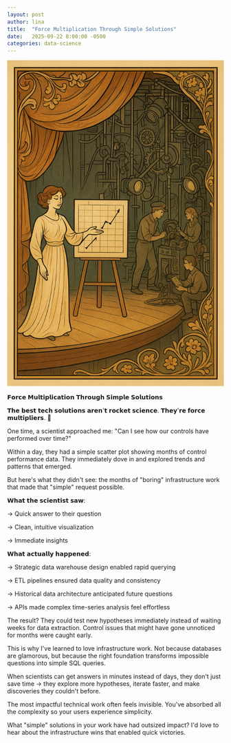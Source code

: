 ```yaml
---
layout: post
author: lina
title:  "Force Multiplication Through Simple Solutions"
date:   2025-09-22 8:00:00 -0500
categories: data-science
---
```


![A whole lotta work goes on in the background to make a theater production look effortless.](/assets/images/posts/2025-09-22-force-multiplication-through-simple-solutions.png)

𝗙𝗼𝗿𝗰𝗲 𝗠𝘂𝗹𝘁𝗶𝗽𝗹𝗶𝗰𝗮𝘁𝗶𝗼𝗻 𝗧𝗵𝗿𝗼𝘂𝗴𝗵 𝗦𝗶𝗺𝗽𝗹𝗲 𝗦𝗼𝗹𝘂𝘁𝗶𝗼𝗻𝘀

𝗧𝗵𝗲 𝗯𝗲𝘀𝘁 𝘁𝗲𝗰𝗵 𝘀𝗼𝗹𝘂𝘁𝗶𝗼𝗻𝘀 𝗮𝗿𝗲𝗻'𝘁 𝗿𝗼𝗰𝗸𝗲𝘁 𝘀𝗰𝗶𝗲𝗻𝗰𝗲. 𝗧𝗵𝗲𝘆'𝗿𝗲 𝗳𝗼𝗿𝗰𝗲 𝗺𝘂𝗹𝘁𝗶𝗽𝗹𝗶𝗲𝗿𝘀. 🚀

One time, a scientist approached me: "Can I see how our controls have performed over time?"

Within a day, they had a simple scatter plot showing months of control performance data. They immediately dove in and explored trends and patterns that emerged.

But here's what they didn't see: the months of "boring" infrastructure work that made that "simple" request possible.

𝗪𝗵𝗮𝘁 𝘁𝗵𝗲 𝘀𝗰𝗶𝗲𝗻𝘁𝗶𝘀𝘁 𝘀𝗮𝘄: 

→ Quick answer to their question 

→ Clean, intuitive visualization 

→ Immediate insights

𝗪𝗵𝗮𝘁 𝗮𝗰𝘁𝘂𝗮𝗹𝗹𝘆 𝗵𝗮𝗽𝗽𝗲𝗻𝗲𝗱: 

→ Strategic data warehouse design enabled rapid querying 

→ ETL pipelines ensured data quality and consistency 

→ Historical data architecture anticipated future questions 

→ APIs made complex time-series analysis feel effortless

The result? They could test new hypotheses immediately instead of waiting weeks for data extraction. Control issues that might have gone unnoticed for months were caught early.

This is why I've learned to love infrastructure work. Not because databases are glamorous, but because the right foundation transforms impossible questions into simple SQL queries.

When scientists can get answers in minutes instead of days, they don't just save time → they explore more hypotheses, iterate faster, and make discoveries they couldn't before.

The most impactful technical work often feels invisible. You've absorbed all the complexity so your users experience simplicity.

What "simple" solutions in your work have had outsized impact? I'd love to hear about the infrastructure wins that enabled quick victories.